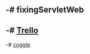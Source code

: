 -# fixingServletWeb 
-
-# [Trello](https://trello.com/b/mJIhCiaN/servlet)
-
-# [coggle](https://coggle.it/diagram/WxYacCBEsqvw_Paw/t/-)
